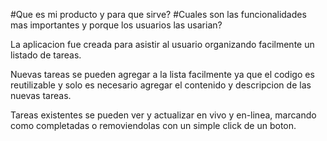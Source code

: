 #Que es mi producto y para que sirve?
#Cuales son las funcionalidades mas importantes y porque los usuarios las usarian?

La aplicacion fue creada para asistir al usuario organizando facilmente un listado de tareas.

Nuevas tareas se pueden agregar a la lista facilmente ya que el codigo es reutilizable y solo es necesario agregar el contenido y descripcion de las nuevas tareas.

Tareas existentes se pueden ver y actualizar en vivo y en-linea, marcando como completadas o removiendolas con un simple click de un boton.